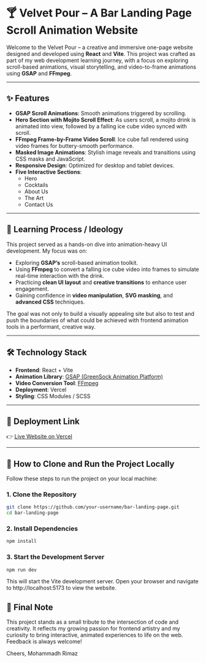 # 🍸 Velvet Pour – A Bar Landing Page Scroll Animation Website

Welcome to the Velvet Pour – a creative and immersive one-page website designed and developed using **React** and **Vite**. This project was crafted as part of my web development learning journey, with a focus on exploring scroll-based animations, visual storytelling, and video-to-frame animations using **GSAP** and **FFmpeg**.

---

## ✨ Features

- **GSAP Scroll Animations**: Smooth animations triggered by scrolling.
- **Hero Section with Mojito Scroll Effect**: As users scroll, a mojito drink is animated into view, followed by a falling ice cube video synced with scroll.
- **FFmpeg Frame-by-Frame Video Scroll**: Ice cube fall rendered using video frames for buttery-smooth performance.
- **Masked Image Animations**: Stylish image reveals and transitions using CSS masks and JavaScript.
- **Responsive Design**: Optimized for desktop and tablet devices.
- **Five Interactive Sections**:
  - Hero
  - Cocktails
  - About Us
  - The Art
  - Contact Us

---

## 🧠 Learning Process / Ideology

This project served as a hands-on dive into animation-heavy UI development. My focus was on:

- Exploring **GSAP’s** scroll-based animation toolkit.
- Using **FFmpeg** to convert a falling ice cube video into frames to simulate real-time interaction with the drink.
- Practicing **clean UI layout** and **creative transitions** to enhance user engagement.
- Gaining confidence in **video manipulation**, **SVG masking**, and **advanced CSS** techniques.

The goal was not only to build a visually appealing site but also to test and push the boundaries of what could be achieved with frontend animation tools in a performant, creative way.

---

## 🛠️ Technology Stack

- **Frontend**: React + Vite
- **Animation Library**: [GSAP (GreenSock Animation Platform)](https://greensock.com/gsap/)
- **Video Conversion Tool**: [FFmpeg](https://ffmpeg.org/)
- **Deployment**: Vercel
- **Styling**: CSS Modules / SCSS

---

## 🚀 Deployment Link

👉 [Live Website on Vercel](https://your-vercel-project-url.vercel.app)

---

## 🧩 How to Clone and Run the Project Locally

Follow these steps to run the project on your local machine:

### 1. Clone the Repository

```bash
git clone https://github.com/your-username/bar-landing-page.git
cd bar-landing-page
```

### 2. Install Dependencies

```bash
npm install
```

### 3. Start the Development Server

```bash
npm run dev
```

This will start the Vite development server. Open your browser and navigate to http://localhost:5173 to view the website.

## 📝 Final Note

This project stands as a small tribute to the intersection of code and creativity. It reflects my growing passion for frontend artistry and my curiosity to bring interactive, animated experiences to life on the web. Feedback is always welcome!

Cheers,
Mohammadh Rimaz
